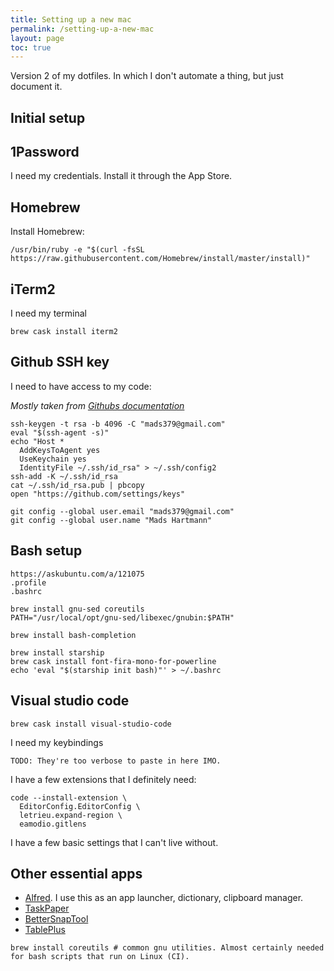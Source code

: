 ```yaml
---
title: Setting up a new mac
permalink: /setting-up-a-new-mac
layout: page
toc: true
---
```


Version 2 of my dotfiles. In which I don't automate a thing, but just document it.

## Initial setup

## 1Password

I need my credentials. Install it through the App Store.

## Homebrew

Install Homebrew:

```
/usr/bin/ruby -e "$(curl -fsSL https://raw.githubusercontent.com/Homebrew/install/master/install)"
```

## iTerm2

I need my terminal

```
brew cask install iterm2
```

## Github SSH key

I need to have access to my code:

_Mostly taken from [Githubs documentation](https://help.github.com/en/articles/generating-a-new-ssh-key-and-adding-it-to-the-ssh-agent)_

```
ssh-keygen -t rsa -b 4096 -C "mads379@gmail.com"
eval "$(ssh-agent -s)"
echo "Host *
  AddKeysToAgent yes
  UseKeychain yes
  IdentityFile ~/.ssh/id_rsa" > ~/.ssh/config2
ssh-add -K ~/.ssh/id_rsa
cat ~/.ssh/id_rsa.pub | pbcopy
open "https://github.com/settings/keys"
```

```
git config --global user.email "mads379@gmail.com"
git config --global user.name "Mads Hartmann"
```

## Bash setup

```
https://askubuntu.com/a/121075
.profile
.bashrc
```

```
brew install gnu-sed coreutils
PATH="/usr/local/opt/gnu-sed/libexec/gnubin:$PATH"
```

```
brew install bash-completion
```

```
brew install starship
brew cask install font-fira-mono-for-powerline
echo 'eval "$(starship init bash)"' > ~/.bashrc
```

## Visual studio code

```
brew cask install visual-studio-code
```

I need my keybindings

```
TODO: They're too verbose to paste in here IMO.
```

I have a few extensions that I definitely need:

```
code --install-extension \
  EditorConfig.EditorConfig \
  letrieu.expand-region \
  eamodio.gitlens
```

I have a few basic settings that I can't live without.

## Other essential apps

- [Alfred](https://www.alfredapp.com). I use this as an app launcher, dictionary, clipboard manager.
- [TaskPaper](https://www.taskpaper.com)
- [BetterSnapTool](https://apps.apple.com/us/app/bettersnaptool/id417375580)
- [TablePlus](https://tableplus.com)

```
brew install coreutils # common gnu utilities. Almost certainly needed for bash scripts that run on Linux (CI).
```
